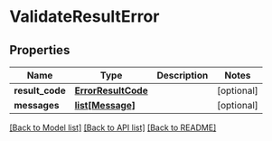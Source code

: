 # ValidateResultError

## Properties
Name | Type | Description | Notes
------------ | ------------- | ------------- | -------------
**result_code** | [**ErrorResultCode**](ErrorResultCode.md) |  | [optional] 
**messages** | [**list[Message]**](Message.md) |  | [optional] 

[[Back to Model list]](../README.md#documentation-for-models) [[Back to API list]](../README.md#documentation-for-api-endpoints) [[Back to README]](../README.md)


